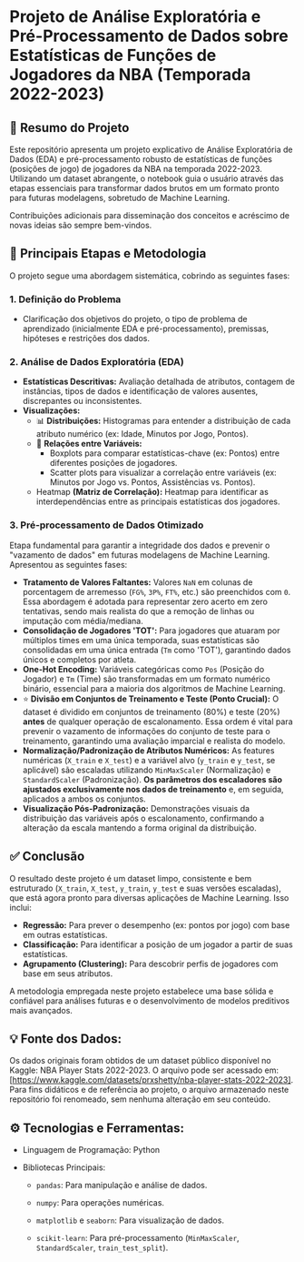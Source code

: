 # Projeto de Análise Exploratória e Pré-Processamento de Dados sobre Estatísticas de Funções de Jogadores da NBA (Temporada 2022-2023)

## 🏀 Resumo do Projeto

Este repositório apresenta um projeto explicativo de Análise Exploratória de Dados (EDA) e pré-processamento robusto de estatísticas de funções (posições de jogo) de jogadores da NBA na temporada 2022-2023. Utilizando um dataset abrangente, o notebook guia o usuário através das etapas essenciais para transformar dados brutos em um formato pronto para futuras modelagens, sobretudo de Machine Learning.

Contribuições adicionais para disseminação dos conceitos e acréscimo de novas ideias são sempre bem-vindos.

## 🚀 Principais Etapas e Metodologia

O projeto segue uma abordagem sistemática, cobrindo as seguintes fases:

### 1. Definição do Problema
* Clarificação dos objetivos do projeto, o tipo de problema de aprendizado (inicialmente EDA e pré-processamento), premissas, hipóteses e restrições dos dados.

### 2. Análise de Dados Exploratória (EDA)
* **Estatísticas Descritivas:** Avaliação detalhada de atributos, contagem de instâncias, tipos de dados e identificação de valores ausentes, discrepantes ou inconsistentes.
* **Visualizações:**
    * 📊 **Distribuições:** Histogramas para entender a distribuição de cada atributo numérico (ex: Idade, Minutos por Jogo, Pontos).
    * 🔗 **Relações entre Variáveis:**
        * Boxplots para comparar estatísticas-chave (ex: Pontos) entre diferentes posições de jogadores.
        * Scatter plots para visualizar a correlação entre variáveis (ex: Minutos por Jogo vs. Pontos, Assistências vs. Pontos).
    * Heatmap **(Matriz de Correlação):** Heatmap para identificar as interdependências entre as principais estatísticas dos jogadores.

### 3. Pré-processamento de Dados Otimizado

Etapa fundamental para garantir a integridade dos dados e prevenir o "vazamento de dados" em futuras modelagens de Machine Learning. Apresentou as seguintes fases:

* **Tratamento de Valores Faltantes:** Valores `NaN` em colunas de porcentagem de arremesso (`FG%`, `3P%`, `FT%`, etc.) são preenchidos com `0`. Essa abordagem é adotada para representar zero acerto em zero tentativas, sendo mais realista do que a remoção de linhas ou imputação com média/mediana.
* **Consolidação de Jogadores 'TOT':** Para jogadores que atuaram por múltiplos times em uma única temporada, suas estatísticas são consolidadas em uma única entrada (`Tm` como 'TOT'), garantindo dados únicos e completos por atleta.
* **One-Hot Encoding:** Variáveis categóricas como `Pos` (Posição do Jogador) e `Tm` (Time) são transformadas em um formato numérico binário, essencial para a maioria dos algoritmos de Machine Learning.
* ⭐ **Divisão em Conjuntos de Treinamento e Teste (Ponto Crucial):** O dataset é dividido em conjuntos de treinamento (80%) e teste (20%) **antes** de qualquer operação de escalonamento. Essa ordem é vital para prevenir o vazamento de informações do conjunto de teste para o treinamento, garantindo uma avaliação imparcial e realista do modelo.
* **Normalização/Padronização de Atributos Numéricos:** As features numéricas (`X_train` e `X_test`) e a variável alvo (`y_train` e `y_test`, se aplicável) são escaladas utilizando `MinMaxScaler` (Normalização) e `StandardScaler` (Padronização). **Os parâmetros dos escaladores são ajustados exclusivamente nos dados de treinamento** e, em seguida, aplicados a ambos os conjuntos.
* **Visualização Pós-Padronização:** Demonstrações visuais da distribuição das variáveis após o escalonamento, confirmando a alteração da escala mantendo a forma original da distribuição.

## ✅ Conclusão

O resultado deste projeto é um dataset limpo, consistente e bem estruturado (`X_train`, `X_test`, `y_train`, `y_test` e suas versões escaladas), que está agora pronto para diversas aplicações de Machine Learning. Isso inclui:

* **Regressão:** Para prever o desempenho (ex: pontos por jogo) com base em outras estatísticas.
* **Classificação:** Para identificar a posição de um jogador a partir de suas estatísticas.
* **Agrupamento (Clustering):** Para descobrir perfis de jogadores com base em seus atributos.

A metodologia empregada neste projeto estabelece uma base sólida e confiável para análises futuras e o desenvolvimento de modelos preditivos mais avançados.

## 💡 Fonte dos Dados:

Os dados originais foram obtidos de um dataset público disponível no Kaggle: NBA Player Stats 2022-2023. O arquivo pode ser acessado em: [https://www.kaggle.com/datasets/prxshetty/nba-player-stats-2022-2023].
Para fins didáticos e de referência ao projeto, o arquivo armazenado neste repositório foi renomeado, sem nenhuma alteração em seu conteúdo.

## ⚙️ Tecnologias e Ferramentas:

* Linguagem de Programação: Python

* Bibliotecas Principais:

    * `pandas`: Para manipulação e análise de dados.

    * `numpy`: Para operações numéricas.

    * `matplotlib` e `seaborn`: Para visualização de dados.

    * `scikit-learn`: Para pré-processamento (`MinMaxScaler`, `StandardScaler`, `train_test_split`).
